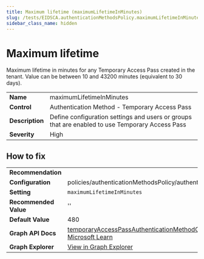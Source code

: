 ```yaml
---
title: Maximum lifetime (maximumLifetimeInMinutes)
slug: /tests/EIDSCA.authenticationMethodsPolicy.maximumLifetimeInMinutes
sidebar_class_name: hidden
---
```


# Maximum lifetime

Maximum lifetime in minutes for any Temporary Access Pass created in the tenant. Value can be between 10 and 43200 minutes (equivalent to 30 days).

| | |
|-|-|
| **Name** | maximumLifetimeInMinutes |
| **Control** | Authentication Method - Temporary Access Pass |
| **Description** | Define configuration settings and users or groups that are enabled to use Temporary Access Pass |
| **Severity** | High |

## How to fix
| | |
|-|-|
| **Recommendation** |  |
| **Configuration** | policies/authenticationMethodsPolicy/authenticationMethodConfigurations('TemporaryAccessPass') |
| **Setting** | `maximumLifetimeInMinutes` |
| **Recommended Value** | '' |
| **Default Value** | 480 |
| **Graph API Docs** | [temporaryAccessPassAuthenticationMethodConfiguration resource type - Microsoft Graph v1.0 - Microsoft Learn](https://learn.microsoft.com/en-us/graph/api/resources/temporaryaccesspassauthenticationmethodconfiguration) |
| **Graph Explorer** | [View in Graph Explorer](https://developer.microsoft.com/en-us/graph/graph-explorer?request=policies/authenticationMethodsPolicy/authenticationMethodConfigurations('TemporaryAccessPass')&method=GET&version=beta&GraphUrl=https://graph.microsoft.com) |




